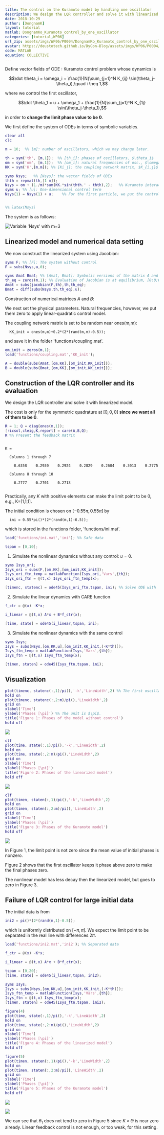 ```yaml
---
title: The control on the Kuramoto model by handling one oscillator
description: We design the LQR controller and solve it with linearized model.
date: 2018-10-29
author: [DongnamK]
layout: tutorial
matlab: DongnamKo_Kuramoto_control_by_one_oscillator
categories: [tutorial,WP06]
url_zip: assets/imgs/WP06/P0004/DongnamKo_Kuramoto_control_by_one_oscillator.zip
avatar: https://deustotech.github.io/DyCon-Blog/assets/imgs/WP06/P0004/copiaRM_05.png
code: MATLAB
equation: COLLECTIVE
---
```


Define vector fields of ODE : Kuramoto control problem whose dynamics is


$$\dot \theta_i = \omega_i + \frac{1}{N}\sum_{j=1}^N K_{ij} \sin(\theta_j-\theta_i),\quad i \neq 1,$$


where we control the first oscillator,


$$\dot \theta_1 = u + \omega_1 + \frac{1}{N}\sum_{j=1}^N K_{1j} \sin(\theta_j-\theta_1),$$


in order to **change the limit phase value to be 0**.


We first define the system of ODEs in terms of symbolic variables.

```matlab
clear all
clc

m = 10;  %% [m]: number of oscillators, which we may change later.

th = sym('th', [m,1]);  %% [th_i]: phases of oscillators, $\theta_i$
om = sym('om', [m,1]);  %% [om_i]: natural frequencies of osc., $\omega_i$
KK = sym('K',[m,m]); %% [Ki_j]: the coupling network matrix, $K_{i,j}$

syms Nsys;   %% [Nsys]: the vector fields of ODEs
thth = repmat(th,[1 m]);
Nsys = om + (1./m)*sum(KK.*sin(thth.' - thth),2);   %% Kuramoto interaction terms
syms u; %% [u]: One-dimensional control term
Nsys(1) = Nsys(1) + u;    %% For the first particle, we put the control term


%% latex(Nsys)
```


The system is as follows:


![Variable 'Nsys' with $m=3$]({{site.url}}{{site.baseurl}}/assets/imgs/WP06/P0004/Nsys.png)

## Linearized model and numerical data setting


We now construct the linearized system using Jacobian:

```matlab
syms F; %% [F]: The system without control
F = subs(Nsys,u,0);

syms Amat Bmat; %% [Amat, Bmat]: Symbolic versions of the matrix A and B
th_eq = zeros(m,1); %% Evaluation of Jacobian is at equilibrium, [0;0;0;0].
Amat = subs(jacobian(F,th),th,th_eq);
Bmat = diff(subs(Nsys,th,th_eq),u);
```


Construction of numerical matrices $A$ and $B$:


We next set the physical parameters. Natural frequencies, however, we put them zero to apply linear-quadratic control model.


The coupling network matrix is set to be random near ones(m,m):

```
  KK_init = ones(m,m)+0.2*(2*(rand(m,m)-0.5));
```


and save it in the folder 'functions/coupling.mat'.

```matlab
om_init = zeros(m,1);
load('functions/coupling.mat','KK_init');

A = double(subs(Amat,[om,KK],[om_init,KK_init]));
B = double(subs(Bmat,[om,KK],[om_init,KK_init]));
```

## Construction of the LQR controller and its evaluation


We design the LQR controller and solve it with linearized model.


The cost is only for the symmetric quadrature at $[0,0,0]$ **since we want all of them to be 0**.

```matlab
R = 1; Q = diag(ones(m,1));
[ricsol,cleig,K,report] = care(A,B,Q);
K %% Present the feedback matrix
```


```

K =

  Columns 1 through 7

    0.6358    0.2930    0.2924    0.2829    0.2604    0.3013    0.2775

  Columns 8 through 10

    0.2777    0.2701    0.2713


```


Practically, any $K$ with positive elements can make the limit point to be 0, e.g., K=[1,1,1].


The initial condition is chosen on $[-0.55\pi,0.55\pi]$ by

```
  ini = 0.55*pi()*(2*(rand(m,1)-0.5));
```


which is stored in the functions folder, 'functions/ini.mat'.

```matlab
load('functions/ini.mat','ini'); %% Safe data

tspan = [0,10];
```


1) Simulate the nonlinear dynamics without any control: $u = 0$.

```matlab
syms Isys_ori;
Isys_ori = subs(F,[om,KK],[om_init,KK_init]);
Isys_ori_ftn_temp = matlabFunction(Isys_ori,'Vars',{th});
Isys_ori_ftn = @(t,x) Isys_ori_ftn_temp(x);

[timenc, statenc] = ode45(Isys_ori_ftn,tspan, ini); %% Solve ODE with 'ode45'
```


2) Simulate the linear dynamics with CARE function

```matlab
f_ctr = @(x) -K*x;

i_linear = @(t,x) A*x + B*f_ctr(x);

[time, state] = ode45(i_linear,tspan, ini);
```


3) Simulate the nonlinear dynamics with the same control

```matlab
syms Isys;
Isys = subs(Nsys,[om,KK,u],[om_init,KK_init,(-K*th)]);
Isys_ftn_temp = matlabFunction(Isys,'Vars',{th});
Isys_ftn = @(t,x) Isys_ftn_temp(x);

[timen, staten] = ode45(Isys_ftn,tspan, ini);
```

## Visualization

```matlab
plot(timenc, statenc(:,1)/pi(),'-k','LineWidth',2) %% The first oscillator is black-colored.
hold on
plot(timenc, statenc(:,2:m)/pi(),'LineWidth',2)
grid on
xlabel('Time')
ylabel('Phases [\pi]') %% The unit is $\pi$.
title('Figure 1: Phases of the model without control')
hold off
```


![]({{site.url}}{{site.baseurl}}/assets/imgs/WP06/P0004/copiaRM_01.png)


```matlab
clf
plot(time, state(:,1)/pi(),'-k','LineWidth',2)
hold on
plot(time, state(:,2:m)/pi(),'LineWidth',2)
grid on
xlabel('Time')
ylabel('Phases [\pi]')
title('Figure 2: Phases of the linearized model')
hold off
```


![]({{site.url}}{{site.baseurl}}/assets/imgs/WP06/P0004/copiaRM_02.png)


```matlab
clf
plot(timen, staten(:,1)/pi(),'-k','LineWidth',2)
hold on
plot(timen, staten(:,2:m)/pi(),'LineWidth',2)
grid on
xlabel('Time')
ylabel('Phases [\pi]')
title('Figure 3: Phases of the Kuramoto model')
hold off
```


![]({{site.url}}{{site.baseurl}}/assets/imgs/WP06/P0004/copiaRM_03.png)

In Figure 1, the limit point is not zero since the mean value of initial phases is nonzero.


Figure 2 shows that the first oscillator keeps it phase above zero to make the final phases zero.


The nonlinear model has less decay then the linearized model, but goes to zero in Figure 3.

## Failure of LQR control for large initial data


The initial data is from

```matlab
ini2 = pi()*(2*(rand(m,1)-0.5));
```


which is uniformly distributed on $[-\pi,\pi]$. We expect the limit point to be separated in the real line with differences $2\pi$.

```matlab
load('functions/ini2.mat','ini2'); %% Separated data

f_ctr = @(x) -K*x;

i_linear = @(t,x) A*x + B*f_ctr(x);

tspan = [0,20];
[time, state] = ode45(i_linear,tspan, ini2);

syms Isys;
Isys = subs(Nsys,[om,KK,u],[om_init,KK_init,(-K*th)]);
Isys_ftn_temp = matlabFunction(Isys,'Vars',{th});
Isys_ftn = @(t,x) Isys_ftn_temp(x);
[timen, staten] = ode45(Isys_ftn,tspan, ini2);

figure(4)
plot(time, state(:,1)/pi(),'-k','LineWidth',2)
hold on
plot(time, state(:,2:m)/pi(),'LineWidth',2)
grid on
xlabel('Time')
ylabel('Phases [\pi]')
title('Figure 4: Phases of the linearized model')
hold off

figure(5)
plot(timen, staten(:,1)/pi(),'-k','LineWidth',2)
hold on
plot(timen, staten(:,2:m)/pi(),'LineWidth',2)
grid on
xlabel('Time')
ylabel('Phases [\pi]')
title('Figure 5: Phases of the Kuramoto model')
hold off
```


![]({{site.url}}{{site.baseurl}}/assets/imgs/WP06/P0004/copiaRM_04.png)

![]({{site.url}}{{site.baseurl}}/assets/imgs/WP06/P0004/copiaRM_05.png)

We can see that $\theta_1$ does not tend to zero in Figure 5 since $K\times\Theta$ is near zero already. Linear feedback control is not enough, or too weak, for this setting.


